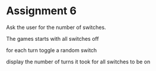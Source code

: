 # Assignment 6

Ask the user for the number of switches.

The games starts with all switches off

for each turn toggle a random switch

display the number of turns it took for all switches to be on